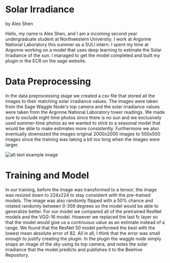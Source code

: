 # Solar Irradiance 
by Alex Shen

Hello, my name is Alex Shen, and I am a incoming second year undergraduate student at Northwestern University. I work at Argonne National Laboratory this summer as a SULI intern. I spent my time at Argonne working on a model that uses deep learning to estimate the Solar Irradiance of the sun. I managed to get the model completed and built my plugin in the ECR on the sage website.


# Data Preprocessing
In the data preprocessing stage we created a csv file that stored all the images to their matching solar irradiance values. The images were taken from the Sage Waggle Node's top camera and the solar irradiance values were taken from the Argonne National Laboratory tower readings. We made sure to exclude night time photos since there is no sun and we exclusively used summer-time photos as we wanted to stick to a seasonal model that would be able to make estimates more consistently. Furthermore we also eventually downsized the images original 2000x2000 images to 500x500 images since the training was taking a bit too long when the images were larger.

![alt text]([https://static6.depositphotos.com/1014550/624/i/450/depositphotos_6240474-stock-photo-test-word-on-keyboard.jpg](https://storage.sagecontinuum.org/api/v1/data/sage/sage-imagesampler-top-0.2.5/000048b02d15bc8c/1655423969884923771-sample.jpg))
example image


# Training and Model
In our training, before the image was transformed to a tensor, the image was resized down to 224x224 to stay consistent with the pre-trained models. The image was also randomly flipped with a 50% chance and rotated randomly between 0-359 degrees so the model would be able to generalize better. For our model we compared all of the  pretrained ResNet models and the VGG-16 model. However we replaced the last fc layer so that the model would give us a continuous value as an estimate instead of a range. We found that the ResNet 50 model performed the best with the lowest mean absolute error of 82. All in all, I think that the error was small enough to justify creating the plugin. In the plugin the waggle node simply snaps an image of the sky using its top camera, and notes the solar irradiance that the model predicts and publishes it to the Beehive Repository.






